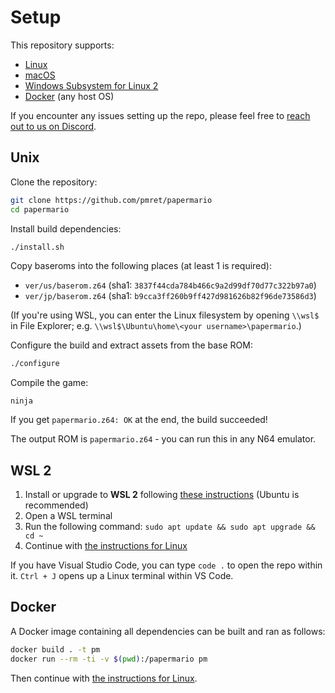 # Setup

This repository supports:

- [Linux](#unix)
- [macOS](#unix)
- [Windows Subsystem for Linux 2](#wsl-2)
- [Docker](#docker) (any host OS)

If you encounter any issues setting up the repo, please feel free to [reach out to us on Discord](https://discord.gg/urUm3VG).


## Unix

Clone the repository:
```sh
git clone https://github.com/pmret/papermario
cd papermario
```

Install build dependencies:
```sh
./install.sh
```

Copy baseroms into the following places (at least 1 is required):

* `ver/us/baserom.z64` (sha1: `3837f44cda784b466c9a2d99df70d77c322b97a0`)
* `ver/jp/baserom.z64` (sha1: `b9cca3ff260b9ff427d981626b82f96de73586d3`)

(If you're using WSL, you can enter the Linux filesystem by opening `\\wsl$` in File Explorer; e.g. `\\wsl$\Ubuntu\home\<your username>\papermario`.)

Configure the build and extract assets from the base ROM:
```sh
./configure
```

Compile the game:
```
ninja
```

If you get `papermario.z64: OK` at the end, the build succeeded!

The output ROM is `papermario.z64` - you can run this in any N64 emulator.


## WSL 2

1. Install or upgrade to **WSL 2** following [these instructions](https://aka.ms/wsl2-install) (Ubuntu is recommended)
2. Open a WSL terminal
3. Run the following command: `sudo apt update && sudo apt upgrade && cd ~`
4. Continue with [the instructions for Linux](#unix)

If you have Visual Studio Code, you can type `code .` to open the repo within it.
`Ctrl + J` opens up a Linux terminal within VS Code.


## Docker

A Docker image containing all dependencies can be built and ran as follows:
```sh
docker build . -t pm
docker run --rm -ti -v $(pwd):/papermario pm
```

Then continue with [the instructions for Linux](#unix).
